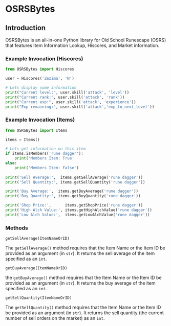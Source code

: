 # OSRSBytes


## Introduction

OSRSBytes is an all-in-one Python library for Old School Runescape (OSRS) that features Item Information Lookup, Hiscores, and Market information.

### Example Invocation (Hiscores)
```python
from OSRSBytes import Hiscores

user = Hiscores('Zezima', 'N')

# Lets display some information
print("Current level:", user.skill('attack', 'level'))
print("Current rank:", user.skill('attack', 'rank'))
print("Current exp:", user.skill('attack', 'experience'))
print("Exp remaining:", user.skill('attack','exp_to_next_level'))
```

### Example Invocation (Items)
```python
from OSRSBytes import Items

items = Items()

# Lets get information on this item
if items.isMembers('rune dagger'):
    print('Members Item: True'
else:
    print('Members Item: False')
    
print('Sell Average:',  items.getSellAverage('rune dagger'))
print('Sell Quantity:', items.getSellQuantity('rune dagger'))

print('Buy Average:',  items.getBuyAverage('rune dagger'))
print('Buy Quantity:', items.getBuyQuantity('rune dagger'))

print('Shop Price:',      items.getShopPrice('rune dagger'))
print('High Alch Value:', items.getHighAlchValue('rune dagger'))
print('Low Alch Value:',  items.getLowAlchValue('rune dagger'))
```

### Methods
`getSellAverage(ItemNameOrID)`

The `getSellAverage()` method requires that the Item Name or the Item ID be provided as an argument (in `str`).  It returns the sell average of the item specified as an `int`.

`getBuyAverage(ItemNameOrID)`

the `getBuyAverage()` method requires that the Item Name or the Item ID be provided as an argument (in `str`).  It returns the buy average of the item specified as an `int`.

`getSellQuantity(ItemNameOrID)`

The `getSellQuantity()` method requires that the Item Name or the Item ID be provided as an argument (in `str`).  It returns the sell quantity (the current number of sell orders on the market) as an `int`.
